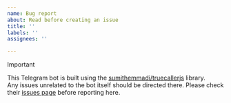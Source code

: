 ```yaml
---
name: Bug report
about: Read before creating an issue
title: ''
labels: ''
assignees: ''

---
```


> [!IMPORTANT]
> This Telegram bot is built using the [sumithemmadi/truecallerjs](https://github.com/sumithemmadi/truecallerjs) library.  
> Any issues unrelated to the bot itself should be directed there. Please check their [issues page](https://github.com/sumithemmadi/truecallerjs) before reporting here.

